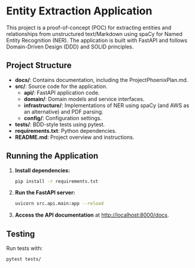 # Entity Extraction Application

This project is a proof-of-concept (POC) for extracting entities and relationships from unstructured text/Markdown using spaCy for Named Entity Recognition (NER). The application is built with FastAPI and follows Domain-Driven Design (DDD) and SOLID principles.

## Project Structure

- **docs/**: Contains documentation, including the ProjectPhoenixPlan.md.
- **src/**: Source code for the application.
  - **api/**: FastAPI application code.
  - **domain/**: Domain models and service interfaces.
  - **infrastructure/**: Implementations of NER using spaCy (and AWS as an alternative) and PDF parsing.
  - **config/**: Configuration settings.
- **tests/**: BDD-style tests using pytest.
- **requirements.txt**: Python dependencies.
- **README.md**: Project overview and instructions.

## Running the Application

1. **Install dependencies:**
    ```bash
    pip install -r requirements.txt
    ```
2. **Run the FastAPI server:**
    ```bash
    uvicorn src.api.main:app --reload
    ```
3. **Access the API documentation** at [http://localhost:8000/docs](http://localhost:8000/docs).

## Testing

Run tests with:
```bash
pytest tests/